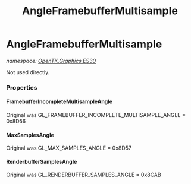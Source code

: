 ﻿---
title: AngleFramebufferMultisample
---

# AngleFramebufferMultisample
_namespace: [OpenTK.Graphics.ES30](N-OpenTK.Graphics.ES30.html)_

Not used directly.



### Properties

#### FramebufferIncompleteMultisampleAngle
Original was GL_FRAMEBUFFER_INCOMPLETE_MULTISAMPLE_ANGLE = 0x8D56
#### MaxSamplesAngle
Original was GL_MAX_SAMPLES_ANGLE = 0x8D57
#### RenderbufferSamplesAngle
Original was GL_RENDERBUFFER_SAMPLES_ANGLE = 0x8CAB

